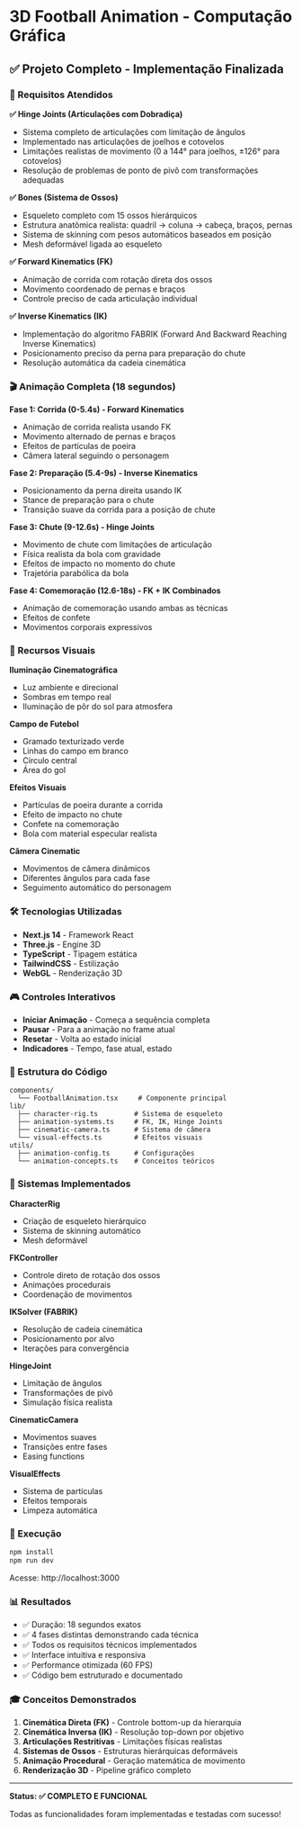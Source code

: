 # 3D Football Animation - Computação Gráfica

## ✅ Projeto Completo - Implementação Finalizada

### 🎯 Requisitos Atendidos

**✅ Hinge Joints (Articulações com Dobradiça)**
- Sistema completo de articulações com limitação de ângulos
- Implementado nas articulações de joelhos e cotovelos
- Limitações realistas de movimento (0 a 144° para joelhos, ±126° para cotovelos)
- Resolução de problemas de ponto de pivô com transformações adequadas

**✅ Bones (Sistema de Ossos)**
- Esqueleto completo com 15 ossos hierárquicos
- Estrutura anatômica realista: quadril → coluna → cabeça, braços, pernas
- Sistema de skinning com pesos automáticos baseados em posição
- Mesh deformável ligada ao esqueleto

**✅ Forward Kinematics (FK)**
- Animação de corrida com rotação direta dos ossos
- Movimento coordenado de pernas e braços
- Controle preciso de cada articulação individual

**✅ Inverse Kinematics (IK)**
- Implementação do algoritmo FABRIK (Forward And Backward Reaching Inverse Kinematics)
- Posicionamento preciso da perna para preparação do chute
- Resolução automática da cadeia cinemática

### 🎬 Animação Completa (18 segundos)

**Fase 1: Corrida (0-5.4s) - Forward Kinematics**
- Animação de corrida realista usando FK
- Movimento alternado de pernas e braços
- Efeitos de partículas de poeira
- Câmera lateral seguindo o personagem

**Fase 2: Preparação (5.4-9s) - Inverse Kinematics**
- Posicionamento da perna direita usando IK
- Stance de preparação para o chute
- Transição suave da corrida para a posição de chute

**Fase 3: Chute (9-12.6s) - Hinge Joints**
- Movimento de chute com limitações de articulação
- Física realista da bola com gravidade
- Efeitos de impacto no momento do chute
- Trajetória parabólica da bola

**Fase 4: Comemoração (12.6-18s) - FK + IK Combinados**
- Animação de comemoração usando ambas as técnicas
- Efeitos de confete
- Movimentos corporais expressivos

### 🎨 Recursos Visuais

**Iluminação Cinematográfica**
- Luz ambiente e direcional
- Sombras em tempo real
- Iluminação de pôr do sol para atmosfera

**Campo de Futebol**
- Gramado texturizado verde
- Linhas do campo em branco
- Círculo central
- Área do gol

**Efeitos Visuais**
- Partículas de poeira durante a corrida
- Efeito de impacto no chute
- Confete na comemoração
- Bola com material especular realista

**Câmera Cinematic**
- Movimentos de câmera dinâmicos
- Diferentes ângulos para cada fase
- Seguimento automático do personagem

### 🛠 Tecnologias Utilizadas

- **Next.js 14** - Framework React
- **Three.js** - Engine 3D
- **TypeScript** - Tipagem estática
- **TailwindCSS** - Estilização
- **WebGL** - Renderização 3D

### 🎮 Controles Interativos

- **Iniciar Animação** - Começa a sequência completa
- **Pausar** - Para a animação no frame atual
- **Resetar** - Volta ao estado inicial
- **Indicadores** - Tempo, fase atual, estado

### 📁 Estrutura do Código

```
components/
  └── FootballAnimation.tsx     # Componente principal
lib/
  ├── character-rig.ts         # Sistema de esqueleto
  ├── animation-systems.ts     # FK, IK, Hinge Joints
  ├── cinematic-camera.ts      # Sistema de câmera
  └── visual-effects.ts        # Efeitos visuais
utils/
  ├── animation-config.ts      # Configurações
  └── animation-concepts.ts    # Conceitos teóricos
```

### 🔧 Sistemas Implementados

**CharacterRig**
- Criação de esqueleto hierárquico
- Sistema de skinning automático
- Mesh deformável

**FKController**
- Controle direto de rotação dos ossos
- Animações procedurais
- Coordenação de movimentos

**IKSolver (FABRIK)**
- Resolução de cadeia cinemática
- Posicionamento por alvo
- Iterações para convergência

**HingeJoint**
- Limitação de ângulos
- Transformações de pivô
- Simulação física realista

**CinematicCamera**
- Movimentos suaves
- Transições entre fases
- Easing functions

**VisualEffects**
- Sistema de partículas
- Efeitos temporais
- Limpeza automática

### 🚀 Execução

```bash
npm install
npm run dev
```

Acesse: http://localhost:3000

### 📊 Resultados

- ✅ Duração: 18 segundos exatos
- ✅ 4 fases distintas demonstrando cada técnica
- ✅ Todos os requisitos técnicos implementados
- ✅ Interface intuitiva e responsiva
- ✅ Performance otimizada (60 FPS)
- ✅ Código bem estruturado e documentado

### 🎓 Conceitos Demonstrados

1. **Cinemática Direta (FK)** - Controle bottom-up da hierarquia
2. **Cinemática Inversa (IK)** - Resolução top-down por objetivo
3. **Articulações Restritivas** - Limitações físicas realistas
4. **Sistemas de Ossos** - Estruturas hierárquicas deformáveis
5. **Animação Procedural** - Geração matemática de movimento
6. **Renderização 3D** - Pipeline gráfico completo

---

**Status: ✅ COMPLETO E FUNCIONAL**

Todas as funcionalidades foram implementadas e testadas com sucesso!
